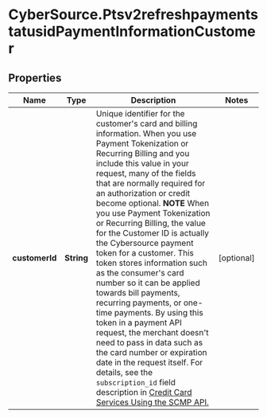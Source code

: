 # CyberSource.Ptsv2refreshpaymentstatusidPaymentInformationCustomer

## Properties
Name | Type | Description | Notes
------------ | ------------- | ------------- | -------------
**customerId** | **String** | Unique identifier for the customer's card and billing information.  When you use Payment Tokenization or Recurring Billing and you include this value in your request, many of the fields that are normally required for an authorization or credit become optional.  **NOTE** When you use Payment Tokenization or Recurring Billing, the value for the Customer ID is actually the Cybersource payment token for a customer. This token stores information such as the consumer's card number so it can be applied towards bill payments, recurring payments, or one-time payments. By using this token in a payment API request, the merchant doesn't need to pass in data such as the card number or expiration date in the request itself.  For details, see the `subscription_id` field description in [Credit Card Services Using the SCMP API.](https://apps.cybersource.com/library/documentation/dev_guides/CC_Svcs_SCMP_API/html/)  | [optional] 


